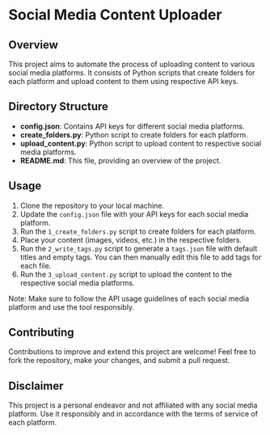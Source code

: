 # Social Media Content Uploader

## Overview
This project aims to automate the process of uploading content to various social media platforms. It consists of Python scripts that create folders for each platform and upload content to them using respective API keys.

## Directory Structure
- **config.json**: Contains API keys for different social media platforms.
- **create_folders.py**: Python script to create folders for each platform.
- **upload_content.py**: Python script to upload content to respective social media platforms.
- **README.md**: This file, providing an overview of the project.

## Usage
1. Clone the repository to your local machine.
2. Update the `config.json` file with your API keys for each social media platform.
3. Run the `1_create_folders.py` script to create folders for each platform.
4. Place your content (images, videos, etc.) in the respective folders.
5. Run the `2_write_tags.py` script to generate a `tags.json` file with default titles and empty tags. You can then manually edit this file to add tags for each file.
6. Run the `3_upload_content.py` script to upload the content to the respective social media platforms.

Note: Make sure to follow the API usage guidelines of each social media platform and use the tool responsibly.


## Contributing
Contributions to improve and extend this project are welcome! Feel free to fork the repository, make your changes, and submit a pull request.

## Disclaimer
This project is a personal endeavor and not affiliated with any social media platform. Use it responsibly and in accordance with the terms of service of each platform.
